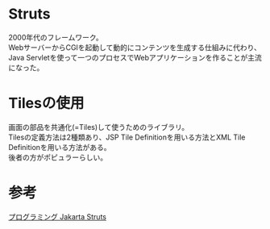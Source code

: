 # Struts

2000年代のフレームワーク。  
WebサーバーからCGIを起動して動的にコンテンツを生成する仕組みに代わり、Java Servletを使って一つのプロセスでWebアプリケーションを作ることが主流になった。  


# Tilesの使用
画面の部品を共通化(=Tiles)して使うためのライブラリ。  
Tilesの定義方法は2種類あり、JSP Tile Definitionを用いる方法とXML Tile Definitionを用いる方法がある。  
後者の方がポピュラーらしい。  



# 参考
[プログラミング Jakarta Struts](https://www.oreilly.co.jp/books/4873111358/)